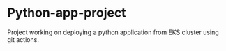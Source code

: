 # Python-app-project
Project working on deploying a python application from EKS cluster using git actions. 
